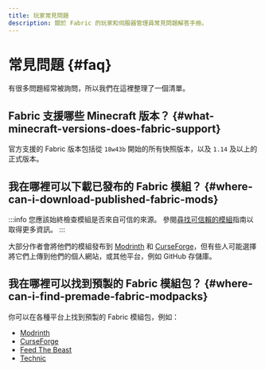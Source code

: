 ```yaml
---
title: 玩家常見問題
description: 關於 Fabric 的玩家和伺服器管理員常見問題解答手冊。
---
```


# 常見問題 {#faq}

有很多問題經常被詢問，所以我們在這裡整理了一個清單。

## Fabric 支援哪些 Minecraft 版本？ {#what-minecraft-versions-does-fabric-support}

官方支援的 Fabric 版本包括從 `18w43b` 開始的所有快照版本，以及 `1.14` 及以上的正式版本。

## 我在哪裡可以下載已發布的 Fabric 模組？ {#where-can-i-download-published-fabric-mods}

:::info
您應該始終檢查模組是否來自可信的來源。 參閱[尋找可信賴的模組](./finding-mods)指南以取得更多資訊。
:::

大部分作者會將他們的模組發布到 [Modrinth](https://modrinth.com/mods?g=categories:%27fabric%27) 和 [CurseForge](https://www.curseforge.com/minecraft/search?class=mc-mods\&gameVersionTypeId=4)，但有些人可能選擇將它們上傳到他們的個人網站，或其他平台，例如 GitHub 存儲庫。

## 我在哪裡可以找到預製的 Fabric 模組包？ {#where-can-i-find-premade-fabric-modpacks}

你可以在各種平台上找到預製的 Fabric 模組包，例如：

- [Modrinth](https://modrinth.com/modpacks?g=categories:%27fabric%27)
- [CurseForge](https://www.curseforge.com/minecraft/search?class=modpacks\\&gameVersionTypeId=4)
- [Feed The Beast](https://www.feed-the-beast.com/ftb-app)
- [Technic](https://www.technicpack.net/modpacks)
